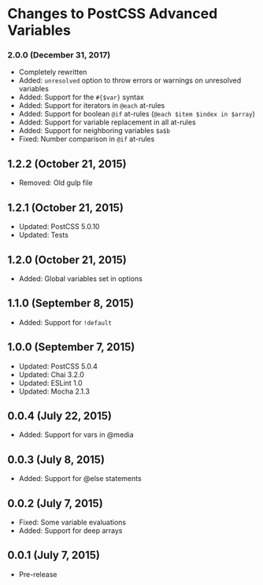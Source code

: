 # Changes to PostCSS Advanced Variables

### 2.0.0 (December 31, 2017)

- Completely rewritten
- Added: `unresolved` option to throw errors or warnings on unresolved variables
- Added: Support for the `#{$var}` syntax
- Added: Support for iterators in `@each` at-rules
- Added: Support for boolean `@if` at-rules
  (`@each $item $index in $array`)
- Added: Support for variable replacement in all at-rules
- Added: Support for neighboring variables `$a$b`
- Fixed: Number comparison in `@if` at-rules

## 1.2.2 (October 21, 2015)

- Removed: Old gulp file

## 1.2.1 (October 21, 2015)

- Updated: PostCSS 5.0.10
- Updated: Tests

## 1.2.0 (October 21, 2015)

- Added: Global variables set in options

## 1.1.0 (September 8, 2015)

- Added: Support for `!default`

## 1.0.0 (September 7, 2015)

- Updated: PostCSS 5.0.4
- Updated: Chai 3.2.0
- Updated: ESLint 1.0
- Updated: Mocha 2.1.3  

## 0.0.4 (July 22, 2015)

- Added: Support for vars in @media

## 0.0.3 (July 8, 2015)

- Added: Support for @else statements

## 0.0.2 (July 7, 2015)

- Fixed: Some variable evaluations
- Added: Support for deep arrays

## 0.0.1 (July 7, 2015)

- Pre-release
